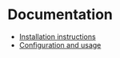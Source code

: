 # Documentation
* [Installation instructions](Installation.md)
* [Configuration and usage](Configuration.md)
